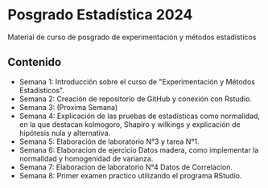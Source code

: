 # Posgrado Estadística 2024
Material de curso de posgrado de experimentación y métodos estadísticos

## Contenido

- Semana 1: Introducción sobre el curso de "Experimentación y Métodos Estadísticos".
- Semana 2: Creación de repositorio de GitHub y conexión con Rstudio.
- Semana 3: (Proxima Semana)
- Semana 4: Explicación de las pruebas de estadísticas como normalidad, en la que destacan kolmogoro, Shapiro y wilkings y explicación de hipótesis nula y alternativa. 
- Semana 5: Elaboración de laboratorio N°3 y tarea N°1.
- Semana 6: Elaboracion de ejercicio Datos madera, como implementar la normalidad y homogenidad de varianza.
- Semana 7: Elaboracion de laboratorio N°4 Datos de Correlacion.
- Semana 8: Primer examen practico utilizando el programa RStudio.